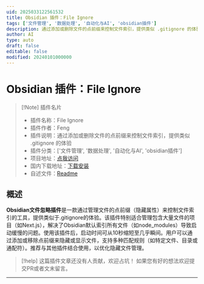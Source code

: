 ```yaml
---
uid: 2025033122561532
title: Obsidian 插件：File Ignore
tags: ['文件管理', '数据处理', '自动化与AI', 'obsidian插件']
description: 通过添加或删除文件的点前缀来控制文件索引，提供类似 .gitignore 的体验
author: AI
type: auto
draft: false
editable: false
modified: 20240101000000
---
```


# Obsidian 插件：File Ignore

> [!Note] 插件名片
> - 插件名称：File Ignore
> - 插件作者：Feng
> - 插件说明：通过添加或删除文件的点前缀来控制文件索引，提供类似 .gitignore 的体验
> - 插件分类：['文件管理', '数据处理', '自动化与AI', 'obsidian插件']
> - 项目地址：[点我访问](https://github.com/Feng6611/Obsidian-File-Ignore)
> - 国内下载地址：[下载安装](https://pkmer.cn/products/plugin/pluginMarket/?file-ignore)
> - 自述文件：[Readme](https://ghproxy.net/https://raw.githubusercontent.com/Feng6611/Obsidian-File-Ignore/main/README.md)



## 概述

**Obsidian文件忽略插件**是一款通过管理文件的点前缀（隐藏属性）来控制文件索引的工具，提供类似于.gitignore的体验。该插件特别适合管理包含大量文件的项目（如Next.js），解决了Obsidian默认索引所有文件（如node_modules）导致启动缓慢的问题。使用该插件后，启动时间可从10秒缩短至几乎瞬间。用户可以通过添加或移除点前缀来隐藏或显示文件，支持多种匹配规则（如特定文件、目录或通配符）。推荐与其他插件结合使用，以优化隐藏文件管理。


> [!help] 
> 这篇插件文章还没有人贡献，欢迎占坑！
> 如果您有好的想法欢迎提交PR或者文末留言。
> 

---



